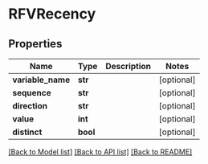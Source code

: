 # RFVRecency

## Properties
Name | Type | Description | Notes
------------ | ------------- | ------------- | -------------
**variable_name** | **str** |  | [optional] 
**sequence** | **str** |  | [optional] 
**direction** | **str** |  | [optional] 
**value** | **int** |  | [optional] 
**distinct** | **bool** |  | [optional] 

[[Back to Model list]](../README.md#documentation-for-models) [[Back to API list]](../README.md#documentation-for-api-endpoints) [[Back to README]](../README.md)


